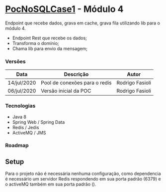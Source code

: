 # [PocNoSQLCase1](../README.md) - Módulo 4
Endpoint que recebe dados, grava em cache, grava fila utilizando lib para o módulo 4.

- Endpoint Rest que recebe os dados;
- Transforma o domínio;
- Chama lib para envio da mensagem;

### Versões
Data | Descrição | Autor
---|---|---
14/jul/2020 | Pool de conexões para o redis | Rodrigo Fasioli
06/jul/2020 | Versão inicial da POC | Rodrigo Fasioli

### Tecnologias
- Java 8
- Spring Web / Spring Data
- Redis / Jedis
- ActiveMQ / JMS

### Roadmap

## Setup
Para o projeto não é necessária nenhuma configuração, como dependencia é necessário um servidor Redis respondendo em sua porta padrão (6379) e o activeMQ também em sua porta padrão ().
